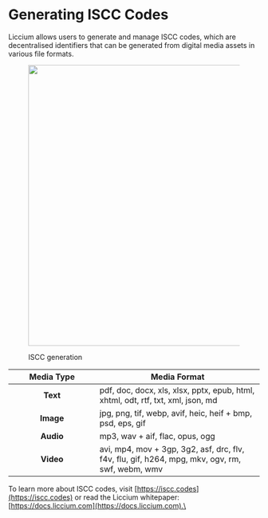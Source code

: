 # Generating ISCC Codes

Liccium allows users to generate and manage ISCC codes, which are decentralised identifiers that can be generated from digital media assets in various file formats.

<figure><img src="../.gitbook/assets/ISCC generation.gif" alt="" width="563"><figcaption><p>ISCC generation</p></figcaption></figure>

<table><thead><tr><th width="159" align="center">Media Type</th><th>Media Format</th></tr></thead><tbody><tr><td align="center"><strong>Text</strong></td><td>pdf, doc, docx, xls, xlsx, pptx, epub, html, xhtml, odt, rtf, txt, xml, json, md</td></tr><tr><td align="center"><strong>Image</strong></td><td>jpg, png, tif, webp, avif, heic, heif + bmp, psd, eps, gif</td></tr><tr><td align="center"><strong>Audio</strong></td><td>mp3, wav + aif, flac, opus, ogg</td></tr><tr><td align="center"><strong>Video</strong></td><td>avi, mp4, mov + 3gp, 3g2, asf, drc, flv, f4v, flu, gif, h264, mpg, mkv, ogv, rm, swf, webm, wmv</td></tr></tbody></table>

To learn more about ISCC codes, visit [https://iscc.codes](https://iscc.codes) or read the Liccium whitepaper: [https://docs.liccium.com](https://docs.liccium.com).\
